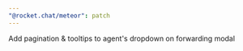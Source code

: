 ```yaml
---
"@rocket.chat/meteor": patch
---
```


Add pagination & tooltips to agent's dropdown on forwarding modal
